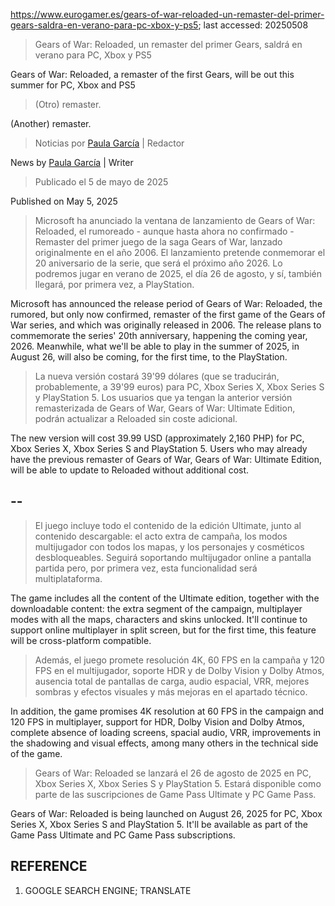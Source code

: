 https://www.eurogamer.es/gears-of-war-reloaded-un-remaster-del-primer-gears-saldra-en-verano-para-pc-xbox-y-ps5; last accessed: 20250508

> Gears of War: Reloaded, un remaster del primer Gears, saldrá en verano para PC, Xbox y PS5

Gears of War: Reloaded, a remaster of the first Gears, will be out this summer for PC, Xbox and PS5

> (Otro) remaster.

(Another) remaster.

> Noticias por [Paula García](https://www.eurogamer.es/authors/paula-garcia) | Redactor

News by [Paula García](https://www.eurogamer.es/authors/paula-garcia) | Writer

> Publicado el 5 de mayo de 2025

Published on May 5, 2025

> Microsoft ha anunciado la ventana de lanzamiento de Gears of War: Reloaded, el rumoreado - aunque hasta ahora no confirmado - Remaster del primer juego de la saga Gears of War, lanzado originalmente en el año 2006. El lanzamiento pretende conmemorar el 20 aniversario de la serie, que será el próximo año 2026. Lo podremos jugar en verano de 2025, el día 26 de agosto, y sí, también llegará, por primera vez, a PlayStation.

Microsoft has announced the release period of Gears of War: Reloaded, the rumored, but only now confirmed, remaster of the first game of the Gears of War series, and which was originally released in 2006. The release plans to commemorate the series' 20th anniversary, happening the coming year, 2026. Meanwhile, what we'll be able to play in the summer of 2025, in August 26, will also be coming, for the first time, to the PlayStation.

> La nueva versión costará 39'99 dólares (que se traducirán, probablemente, a 39'99 euros) para PC, Xbox Series X, Xbox Series S y PlayStation 5. Los usuarios que ya tengan la anterior versión remasterizada de Gears of War, Gears of War: Ultimate Edition, podrán actualizar a Reloaded sin coste adicional. 

The new version will cost 39.99 USD (approximately 2,160  PHP) for PC, Xbox Series X, Xbox Series S and PlayStation 5. Users who may already have the previous remaster of Gears of War, Gears of War: Ultimate Edition, will be able to update to Reloaded without additional cost.

## --

> El juego incluye todo el contenido de la edición Ultimate, junto al contenido descargable: el acto extra de campaña, los modos multijugador con todos los mapas, y los personajes y cosméticos desbloqueables. Seguirá soportando multijugador online a pantalla partida pero, por primera vez, esta funcionalidad será multiplataforma.

The game includes all the content of the Ultimate edition, together with the downloadable content: the extra segment of the campaign, multiplayer modes with all the maps, characters and skins unlocked. It'll continue to support online multiplayer in split screen, but for the first time, this feature will be cross-platform compatible.

> Además, el juego promete resolución 4K, 60 FPS en la campaña y 120 FPS en el multijugador, soporte HDR y de Dolby Vision y Dolby Atmos, ausencia total de pantallas de carga, audio espacial, VRR, mejores sombras y efectos visuales y más mejoras en el apartado técnico.

In addition, the game promises 4K resolution at 60 FPS in the campaign and 120 FPS in multiplayer, support for HDR, Dolby Vision and Dolby Atmos, complete absence of loading screens, spacial audio, VRR, improvements in the shadowing and visual effects, among many others in the technical side of the game.

> Gears of War: Reloaded se lanzará el 26 de agosto de 2025 en PC, Xbox Series X, Xbox Series S y PlayStation 5. Estará disponible como parte de las suscripciones de Game Pass Ultimate y PC Game Pass. 

Gears of War: Reloaded is being launched on August 26, 2025 for PC, Xbox Series X, Xbox Series S and PlayStation 5. It'll be available as part of the Game Pass Ultimate and PC Game Pass subscriptions.

## REFERENCE

1) GOOGLE SEARCH ENGINE; TRANSLATE